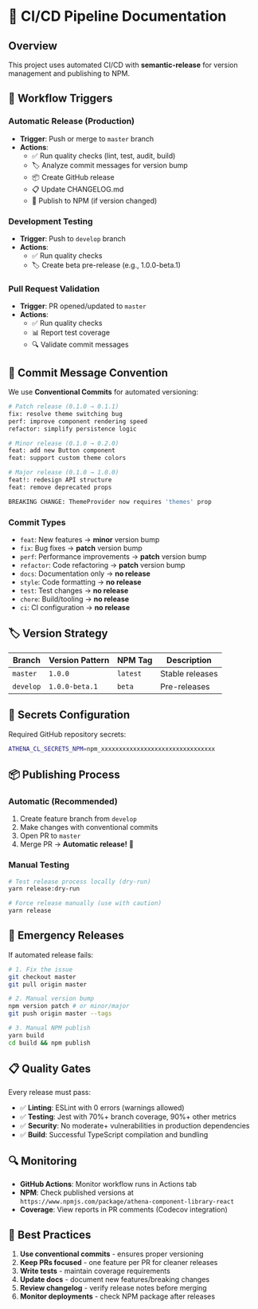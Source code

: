 # 🚀 CI/CD Pipeline Documentation

## Overview

This project uses automated CI/CD with **semantic-release** for version management and publishing to NPM.

## 🔄 Workflow Triggers

### Automatic Release (Production)

- **Trigger**: Push or merge to `master` branch
- **Actions**:
  - ✅ Run quality checks (lint, test, audit, build)
  - 🏷️ Analyze commit messages for version bump
  - 📦 Create GitHub release
  - 📋 Update CHANGELOG.md
  - 🚀 Publish to NPM (if version changed)

### Development Testing

- **Trigger**: Push to `develop` branch
- **Actions**:
  - ✅ Run quality checks
  - 🏷️ Create beta pre-release (e.g., 1.0.0-beta.1)

### Pull Request Validation

- **Trigger**: PR opened/updated to `master`
- **Actions**:
  - ✅ Run quality checks
  - 📊 Report test coverage
  - 🔍 Validate commit messages

## 📝 Commit Message Convention

We use **Conventional Commits** for automated versioning:

```bash
# Patch release (0.1.0 → 0.1.1)
fix: resolve theme switching bug
perf: improve component rendering speed
refactor: simplify persistence logic

# Minor release (0.1.0 → 0.2.0)
feat: add new Button component
feat: support custom theme colors

# Major release (0.1.0 → 1.0.0)
feat!: redesign API structure
feat: remove deprecated props

BREAKING CHANGE: ThemeProvider now requires 'themes' prop
```

### Commit Types

- `feat`: New features → **minor** version bump
- `fix`: Bug fixes → **patch** version bump
- `perf`: Performance improvements → **patch** version bump
- `refactor`: Code refactoring → **patch** version bump
- `docs`: Documentation only → **no release**
- `style`: Code formatting → **no release**
- `test`: Test changes → **no release**
- `chore`: Build/tooling → **no release**
- `ci`: CI configuration → **no release**

## 🏷️ Version Strategy

| Branch    | Version Pattern | NPM Tag  | Description     |
| --------- | --------------- | -------- | --------------- |
| `master`  | `1.0.0`         | `latest` | Stable releases |
| `develop` | `1.0.0-beta.1`  | `beta`   | Pre-releases    |

## 🔐 Secrets Configuration

Required GitHub repository secrets:

```bash
ATHENA_CL_SECRETS_NPM=npm_xxxxxxxxxxxxxxxxxxxxxxxxxxxxxxxx
```

## 📦 Publishing Process

### Automatic (Recommended)

1. Create feature branch from `develop`
2. Make changes with conventional commits
3. Open PR to `master`
4. Merge PR → **Automatic release!** 🚀

### Manual Testing

```bash
# Test release process locally (dry-run)
yarn release:dry-run

# Force release manually (use with caution)
yarn release
```

## 🚨 Emergency Releases

If automated release fails:

```bash
# 1. Fix the issue
git checkout master
git pull origin master

# 2. Manual version bump
npm version patch # or minor/major
git push origin master --tags

# 3. Manual NPM publish
yarn build
cd build && npm publish
```

## 📋 Quality Gates

Every release must pass:

- ✅ **Linting**: ESLint with 0 errors (warnings allowed)
- ✅ **Testing**: Jest with 70%+ branch coverage, 90%+ other metrics
- ✅ **Security**: No moderate+ vulnerabilities in production dependencies
- ✅ **Build**: Successful TypeScript compilation and bundling

## 🔍 Monitoring

- **GitHub Actions**: Monitor workflow runs in Actions tab
- **NPM**: Check published versions at `https://www.npmjs.com/package/athena-component-library-react`
- **Coverage**: View reports in PR comments (Codecov integration)

## 🎯 Best Practices

1. **Use conventional commits** - ensures proper versioning
2. **Keep PRs focused** - one feature per PR for cleaner releases
3. **Write tests** - maintain coverage requirements
4. **Update docs** - document new features/breaking changes
5. **Review changelog** - verify release notes before merging
6. **Monitor deployments** - check NPM package after releases
